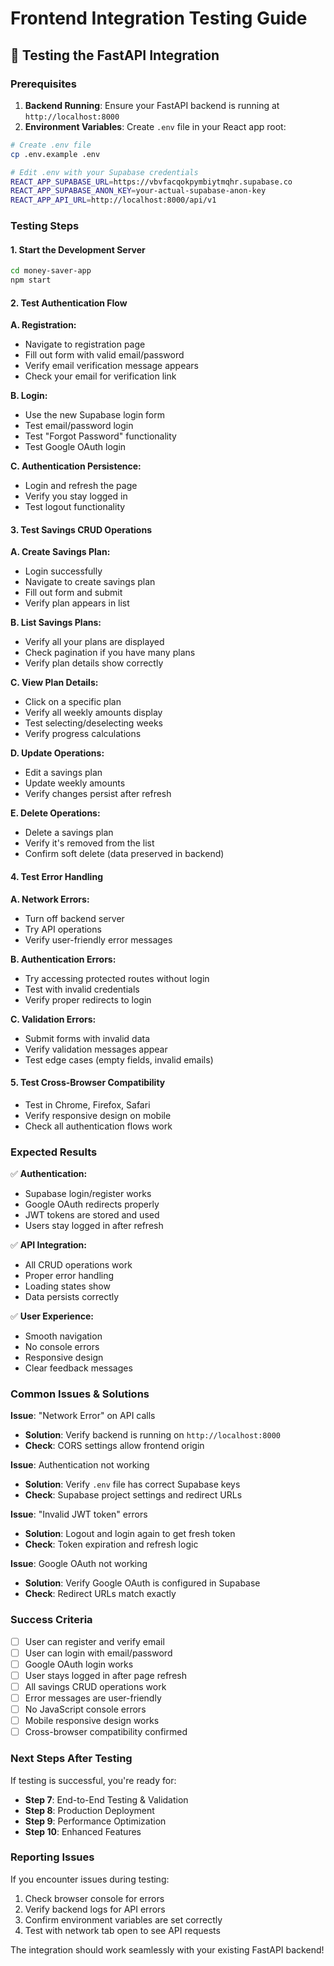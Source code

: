 # Frontend Integration Testing Guide

## 🧪 Testing the FastAPI Integration

### Prerequisites

1. **Backend Running**: Ensure your FastAPI backend is running at `http://localhost:8000`
2. **Environment Variables**: Create `.env` file in your React app root:

```bash
# Create .env file
cp .env.example .env

# Edit .env with your Supabase credentials
REACT_APP_SUPABASE_URL=https://vbvfacqokpymbiytmqhr.supabase.co
REACT_APP_SUPABASE_ANON_KEY=your-actual-supabase-anon-key
REACT_APP_API_URL=http://localhost:8000/api/v1
```

### Testing Steps

#### 1. Start the Development Server
```bash
cd money-saver-app
npm start
```

#### 2. Test Authentication Flow

**A. Registration:**
- Navigate to registration page
- Fill out form with valid email/password
- Verify email verification message appears
- Check your email for verification link

**B. Login:**
- Use the new Supabase login form
- Test email/password login
- Test "Forgot Password" functionality
- Test Google OAuth login

**C. Authentication Persistence:**
- Login and refresh the page
- Verify you stay logged in
- Test logout functionality

#### 3. Test Savings CRUD Operations

**A. Create Savings Plan:**
- Login successfully
- Navigate to create savings plan
- Fill out form and submit
- Verify plan appears in list

**B. List Savings Plans:**
- Verify all your plans are displayed
- Check pagination if you have many plans
- Verify plan details show correctly

**C. View Plan Details:**
- Click on a specific plan
- Verify all weekly amounts display
- Test selecting/deselecting weeks
- Verify progress calculations

**D. Update Operations:**
- Edit a savings plan
- Update weekly amounts
- Verify changes persist after refresh

**E. Delete Operations:**
- Delete a savings plan
- Verify it's removed from the list
- Confirm soft delete (data preserved in backend)

#### 4. Test Error Handling

**A. Network Errors:**
- Turn off backend server
- Try API operations
- Verify user-friendly error messages

**B. Authentication Errors:**
- Try accessing protected routes without login
- Test with invalid credentials
- Verify proper redirects to login

**C. Validation Errors:**
- Submit forms with invalid data
- Verify validation messages appear
- Test edge cases (empty fields, invalid emails)

#### 5. Test Cross-Browser Compatibility

- Test in Chrome, Firefox, Safari
- Verify responsive design on mobile
- Check all authentication flows work

### Expected Results

✅ **Authentication:**
- Supabase login/register works
- Google OAuth redirects properly
- JWT tokens are stored and used
- Users stay logged in after refresh

✅ **API Integration:**
- All CRUD operations work
- Proper error handling
- Loading states show
- Data persists correctly

✅ **User Experience:**
- Smooth navigation
- No console errors
- Responsive design
- Clear feedback messages

### Common Issues & Solutions

**Issue**: "Network Error" on API calls
- **Solution**: Verify backend is running on `http://localhost:8000`
- **Check**: CORS settings allow frontend origin

**Issue**: Authentication not working
- **Solution**: Verify `.env` file has correct Supabase keys
- **Check**: Supabase project settings and redirect URLs

**Issue**: "Invalid JWT token" errors
- **Solution**: Logout and login again to get fresh token
- **Check**: Token expiration and refresh logic

**Issue**: Google OAuth not working
- **Solution**: Verify Google OAuth is configured in Supabase
- **Check**: Redirect URLs match exactly

### Success Criteria

- [ ] User can register and verify email
- [ ] User can login with email/password
- [ ] Google OAuth login works
- [ ] User stays logged in after page refresh
- [ ] All savings CRUD operations work
- [ ] Error messages are user-friendly
- [ ] No JavaScript console errors
- [ ] Mobile responsive design works
- [ ] Cross-browser compatibility confirmed

### Next Steps After Testing

If testing is successful, you're ready for:
- **Step 7**: End-to-End Testing & Validation
- **Step 8**: Production Deployment
- **Step 9**: Performance Optimization
- **Step 10**: Enhanced Features

### Reporting Issues

If you encounter issues during testing:
1. Check browser console for errors
2. Verify backend logs for API errors
3. Confirm environment variables are set correctly
4. Test with network tab open to see API requests

The integration should work seamlessly with your existing FastAPI backend!